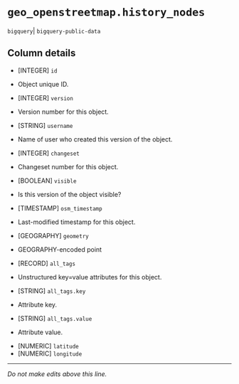 # `geo_openstreetmap.history_nodes`
`bigquery`| `bigquery-public-data`

## Column details
* [INTEGER]   `id`
 - Object unique ID.
* [INTEGER]   `version`
 - Version number for this object.
* [STRING]    `username`
 - Name of user who created this version of the object.
* [INTEGER]   `changeset`
 - Changeset number for this object.
* [BOOLEAN]   `visible`
 - Is this version of the object visible?
* [TIMESTAMP] `osm_timestamp`
 - Last-modified timestamp for this object.
* [GEOGRAPHY] `geometry`
 - GEOGRAPHY-encoded point
* [RECORD]    `all_tags`
 - Unstructured key=value attributes for this object.
* [STRING]    `all_tags.key`
 - Attribute key.
* [STRING]    `all_tags.value`
 - Attribute value.
* [NUMERIC]   `latitude`
* [NUMERIC]   `longitude`

-------------------------------------------------------------------------------
*Do not make edits above this line.*
